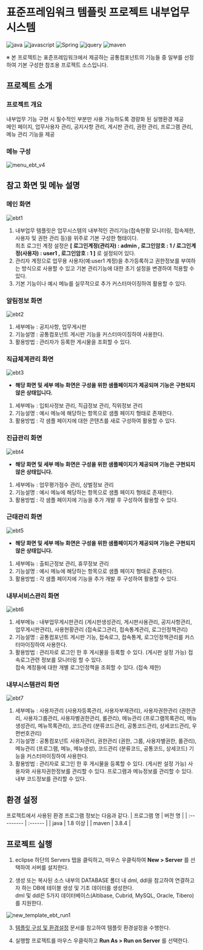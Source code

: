 # 표준프레임워크 템플릿 프로젝트 내부업무 시스템

![java](https://img.shields.io/badge/java-007396?style=for-the-badge&logo=JAVA&logoColor=white)
![javascript](https://img.shields.io/badge/javascript-F7DF1E?style=for-the-badge&logo=javascript&logoColor=black)
![Spring](https://img.shields.io/badge/Spring-F2F4F9?style=for-the-badge&logo=spring)
![jquery](https://img.shields.io/badge/jquery-0769AD?style=for-the-badge&logo=jquery&logoColor=white)
![maven](https://img.shields.io/badge/Maven-C71A36?style=for-the-badge&logo=apache-maven&logoColor=white)

※ 본 프로젝트는 표준프레임워크에서 제공하는 공통컴포넌트의 기능들 중 일부를 선정하여 기본 구성한 참조용 프로젝트 소스입니다.

## 프로젝트 소개

### 프로젝트 개요

내부업무 기능 구현 시 필수적인 부분만 사용 가능하도록 경량화 된 실행환경 제공  
메인 페이지, 업무사용자 관리, 공지사항 관리, 게시판 관리, 권한 관리, 프로그램 관리, 메뉴 관리 기능을 제공

### 메뉴 구성

![menu_ebt_v4](https://user-images.githubusercontent.com/30619379/228754394-842c2d14-9b2a-426c-adee-b6d86da7c126.jpg)

## 참고 화면 및 메뉴 설명

### 메인 화면

![ebt1](https://user-images.githubusercontent.com/30619379/228750295-b2de6bcc-5b61-434c-adc8-ba61b409aeb4.jpg)

1. 내부업무 템플릿은 업무시스템의 내부적인 관리기능(접속현황 모니터링, 접속제한, 사용자 및 권한 관리 등)을 위주로 기본 구성한 형태이다.  
   최초 로그인 계정 설정은 **[ 로그인계정(관리자) : admin , 로그인암호 : 1 / 로그인계정(사용자) : user1 , 로그인암호 : 1 ]** 로 설정되어 있다.
2. 관리자 계정으로 업무용 사용자(예:user1 계정)을 추가등록하고 권한정보를 부여하는 방식으로 사용할 수 있고 기본 관리기능에 대한 초기 설정을 변경하여 적용할 수 있다.
3. 기본 기능이나 예시 메뉴를 실무적으로 추가 커스터마이징하여 활용할 수 있다.

### 알림정보 화면

![ebt2](https://user-images.githubusercontent.com/30619379/228750762-dd6c1889-dbb5-4a56-ba25-e4135495e4ac.jpg)

1. 세부메뉴 : 공지사항, 업무게시판
2. 기능설명 : 공통컴포넌트 게시판 기능을 커스터마이징하여 사용한다.
3. 활용방법 : 관리자가 등록한 게시물을 조회할 수 있다.

### 직급체계관리 화면

![ebt3](https://user-images.githubusercontent.com/30619379/228750910-f45960ff-be58-46dd-b14c-e248205118c7.jpg)

- **해당 화면 및 세부 메뉴 화면은 구성을 위한 샘플페이지가 제공되며 기능은 구현되지 않은 상태입니다.**

1. 세부메뉴 : 입퇴사정보 관리, 직급정보 관리, 직위정보 관리
2. 기능설명 : 예시 메뉴에 해당하는 항목으로 샘플 페이지 형태로 존재한다.
3. 활용방법 : 각 샘플 페이지에 대한 콘텐츠를 새로 구성하여 활용할 수 있다.

### 진급관리 화면

![ebt4](https://user-images.githubusercontent.com/30619379/228751055-2496a77f-b973-4923-906d-54e5c4a069fa.jpg)

- **해당 화면 및 세부 메뉴 화면은 구성을 위한 샘플페이지가 제공되며 기능은 구현되지 않은 상태입니다.**

1. 세부메뉴 : 업무평가점수 관리, 상벌정보 관리
2. 기능설명 : 예시 메뉴에 해당하는 항목으로 샘플 페이지 형태로 존재한다.
3. 활용방법 : 각 샘플 페이지에 기능을 추가 개발 후 구성하여 활용할 수 있다.

### 근태관리 화면

![ebt5](https://user-images.githubusercontent.com/30619379/228751172-178f3d56-3e5e-46a9-b29b-b212306a2420.jpg)

- **해당 화면 및 세부 메뉴 화면은 구성을 위한 샘플페이지가 제공되며 기능은 구현되지 않은 상태입니다.**

1. 세부메뉴 : 출퇴근정보 관리, 휴무정보 관리
2. 기능설명 : 예시 메뉴에 해당하는 항목으로 샘플 페이지 형태로 존재한다.
3. 활용방법 : 각 샘플 페이지에 기능을 추가 개발 후 구성하여 활용할 수 있다.

### 내부서비스관리 화면

![ebt6](https://user-images.githubusercontent.com/30619379/228751287-05752fef-ea10-4370-8cbc-0f3c472429b3.jpg)

1. 세부메뉴 : 내부업무게시판관리 (게시판생성관리, 게시판사용관리, 공지사항관리, 업무게시판관리), 사용현황관리 (접속로그관리, 접속통계관리, 로그인정책관리)
2. 기능설명 : 공통컴포넌트 게시판 기능, 접속로그, 접속통계, 로그인정책관리를 커스터마이징하여 사용한다.
3. 활용방법 : 관리자로 로그인 한 후 게시물을 등록할 수 있다. (게시판 설정 가능) 접속로그관련 정보를 모니터링 할 수 있다.  
   접속 계정들에 대한 개별 로그인정책을 조회할 수 있다. (접속 제한)

### 내부시스템관리 화면

![ebt7](https://user-images.githubusercontent.com/30619379/228751417-57d136f4-d01e-4def-9f4e-e828c80cb7c0.jpg)

1. 세부메뉴 : 사용자관리 (사용자등록관리, 사용자부재관리), 사용자권한관리 (권한관리, 사용자그룹관리, 사용자별권한관리, 롤관리), 메뉴관리 (프로그램목록관리, 메뉴생성관리, 메뉴목록관리), 코드관리 (분류코드관리, 공통코드관리, 상세코드관리, 우편번호관리)
2. 기능설명 : 공통컴포넌트 사용자관리, 권한관리 (권한, 그룹, 사용자별권한, 롤관리), 메뉴관리 (프로그램, 메뉴, 메뉴생성), 코드관리 (분류코드, 공통코드, 상세코드) 기능을 커스터마이징하여 사용한다.
3. 활용방법 : 관리자로 로그인 한 후 게시물을 등록할 수 있다. (게시판 설정 가능) 사용자와 사용자권한정보를 관리할 수 있다. 프로그램과 메뉴정보를 관리할 수 있다. 내부 코드정보를 관리할 수 있다.

## 환경 설정

프로젝트에서 사용된 환경 프로그램 정보는 다음과 같다.
| 프로그램 명 | 버전 명 |
| :--------- | :------ |
| java | 1.8 이상 |
| maven | 3.8.4 |

## 프로젝트 실행

1. eclipse 하단의 Servers 탭을 클릭하고, 마우스 우클릭하여 **New > Server** 를 선택하여 서버를 설치한다.

2. 생성 또는 복사된 소스 내부의 DATABASE 폴더 내 dml, ddl을 참고하여 연결하고자 하는 DB에 테이블 생성 및 기초 데이터를 생성한다.  
   dml 및 ddl은 5가지 데이터베이스(Altibase, Cubrid, MySQL, Oracle, Tibero)를 지원한다.

![new_template_ebt_run1](https://user-images.githubusercontent.com/30619379/228145073-4580e06f-9ef7-4b04-8f3f-7fee6a0a43af.jpg)

3. [템플릿 구성 및 환경설정](https://www.egovframe.go.kr/wiki/doku.php?id=egovframework:let4:configration) 문서를 참고하여 템플릿 환경설정을 수행한다.

4. 실행할 프로젝트를 마우스 우클릭하고 **Run As > Run on Server** 를 선택한다.
